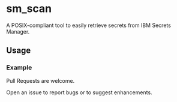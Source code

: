 # sm_scan

A POSIX-compliant tool to easily retrieve secrets from IBM Secrets Manager.

## Usage

### Example


Pull Requests are welcome.

Open an issue to report bugs or to suggest enhancements.
